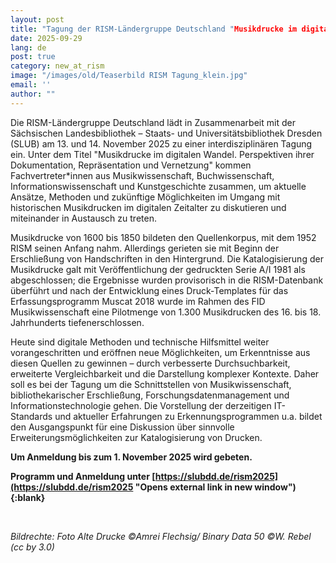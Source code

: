 ```yaml
---
layout: post
title: "Tagung der RISM-Ländergruppe Deutschland "Musikdrucke im digitalen Wandel""
date: 2025-09-29
lang: de
post: true
category: new_at_rism
image: "/images/old/Teaserbild RISM Tagung_klein.jpg"
email: ''
author: ""
---
```



Die RISM-Ländergruppe Deutschland lädt in Zusammenarbeit mit der Sächsischen Landesbibliothek – Staats- und Universitätsbibliothek Dresden (SLUB) am 13. und 14. November 2025 zu einer interdisziplinären Tagung ein. Unter dem Titel "Musikdrucke im digitalen Wandel. Perspektiven ihrer Dokumentation, Repräsentation und Vernetzung" kommen Fachvertreter*innen aus Musikwissenschaft, Buchwissenschaft, Informationswissenschaft und Kunstgeschichte zusammen, um aktuelle Ansätze, Methoden und zukünftige Möglichkeiten im Umgang mit historischen Musikdrucken im digitalen Zeitalter zu diskutieren und miteinander in Austausch zu treten.

Musikdrucke von 1600 bis 1850 bildeten den Quellenkorpus, mit dem 1952 RISM seinen Anfang nahm. Allerdings gerieten sie mit Beginn der Erschließung von Handschriften in den Hintergrund. Die Katalogisierung der Musikdrucke galt mit Veröffentlichung der gedruckten Serie A/I 1981 als abgeschlossen; die Ergebnisse wurden provisorisch in die RISM-Datenbank überführt und nach der Entwicklung eines Druck-Templates für das Erfassungsprogramm Muscat 2018 wurde im Rahmen des FID Musikwissenschaft eine Pilotmenge von 1.300 Musikdrucken des 16. bis 18. Jahrhunderts tiefenerschlossen. 

Heute sind digitale Methoden und technische Hilfsmittel weiter vorangeschritten und eröffnen neue Möglichkeiten, um Erkenntnisse aus diesen Quellen zu gewinnen – durch verbesserte Durchsuchbarkeit, erweiterte Vergleichbarkeit und die Darstellung komplexer Kontexte. Daher soll es bei der Tagung um die Schnittstellen von Musikwissenschaft, bibliothekarischer Erschließung, Forschungsdatenmanagement und Informationstechnologie gehen. Die Vorstellung der derzeitigen IT-Standards und aktueller Erfahrungen zu Erkennungsprogrammen u.a. bildet den Ausgangspunkt für eine Diskussion über sinnvolle Erweiterungsmöglichkeiten zur Katalogisierung von Drucken.

**Um Anmeldung bis zum 1. November 2025 wird gebeten.**

**Programm und Anmeldung unter [https://slubdd.de/rism2025](https://slubdd.de/rism2025  "Opens external link in new window"){:blank}**

&nbsp;

*Bildrechte: Foto Alte Drucke ©Amrei Flechsig/ Binary Data 50 ©W. Rebel (cc by 3.0)*
